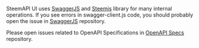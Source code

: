 SteemAPI UI uses [SwaggerJS](https://github.com/swagger-api/swagger-js) and [Steemjs](steemjs.com) library for many internal operations. If you see errors in swagger-client.js code, you should probably open the issue in [SwaggerJS](https://github.com/swagger-api/swagger-js) repository.

Please open issues related to OpenAPI Specifications in [OpenAPI Specs](https://github.com/OAI/OpenAPI-Specification) repository.
